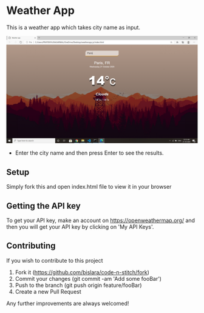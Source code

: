 # Weather App
This is a weather app which takes city name as input.

![](weatherappscreenshot.png)

* Enter the city name and then press Enter to see the results.

## Setup
Simply fork this and open index.html file to view it in your browser

## Getting the API key
To get your API key, make an account on https://openweathermap.org/ and then you will get your API key by clicking on 'My API Keys'. 

## Contributing
If you wish to contribute to this project

1. Fork it (https://github.com/bislara/code-n-stitch/fork)
2. Commit your changes (git commit -am 'Add some fooBar')
3. Push to the branch (git push origin feature/fooBar)
4. Create a new Pull Request

Any further improvements are always welcomed!
